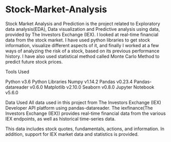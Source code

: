 # Stock-Market-Analysis
Stock Market Analysis and Prediction is the project related to Exploratory data analysis(EDA), Data visualization and Predictive analysis using data, provided by The Investors Exchange (IEX). I looked at real-time financial data from the stock market. I have used python libraries to get stock information, visualize different aspects of it, and finally I worked at a few ways of analyzing the risk of a stock, based on its previous performance history. I have also used statistical method called Monte Carlo Method to predict future stock prices.

Tools Used

Python v3.6
Python Libraries
Numpy v1.14.2
Pandas v0.23.4
Pandas-datareader v0.6.0
Matplotlib v2.10.0
Seaborn v0.8.0
Jupyter Notebook v5.6.0


Data Used
All data used in this project from The Investors Exchange (IEX) Developer API platform using pandas-datareader. The iexfinance(The Investors Exchange (IEX)) provides real-time financial data from the various IEX endpoints, as well as historical time-series data.

This data includes stock quotes, fundamentals, actions, and information. In addition, support for IEX market data and statistics is provided.
